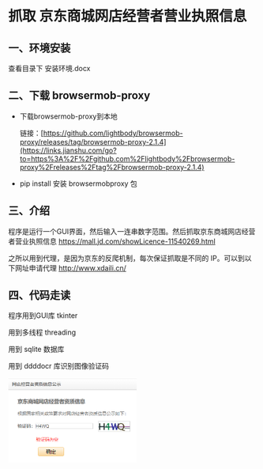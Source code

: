 # 抓取 京东商城网店经营者营业执照信息

## 一、环境安装

查看目录下 安装环境.docx

## 二、下载 browsermob-proxy

- 下载browsermob-proxy到本地

  链接：[https://github.com/lightbody/browsermob-proxy/releases/tag/browsermob-proxy-2.1.4](https://links.jianshu.com/go?to=https%3A%2F%2Fgithub.com%2Flightbody%2Fbrowsermob-proxy%2Freleases%2Ftag%2Fbrowsermob-proxy-2.1.4)

- pip install 安装 browsermobproxy 包

## 三、介绍

程序是运行一个GUI界面，然后输入一连串数字范围。然后抓取京东商城网店经营者营业执照信息 https://mall.jd.com/showLicence-11540269.html

之所以用到代理，是因为京东的反爬机制，每次保证抓取是不同的 IP。可以到以下网址申请代理 http://www.xdaili.cn/

## 四、代码走读

程序用到GUI库 tkinter

用到多线程 threading

用到 sqlite 数据库

用到 ddddocr 库识别图像验证码

<img src="attachment/attachment.png" alt="attachment" style="zoom:60%;" />